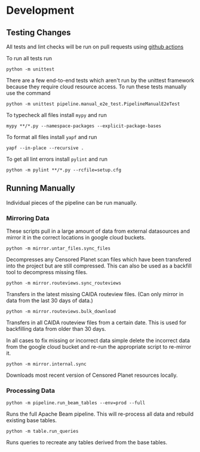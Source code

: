 # Development

## Testing Changes

All tests and lint checks will be run on pull requests using
[github actions](https://github.com/Jigsaw-Code/censoredplanet-analysis/actions)

To run all tests run

`python -m unittest`

There are a few end-to-end tests which aren't run by the unittest framework
because they require cloud resource access. To run these tests manually use the
command

`python -m unittest pipeline.manual_e2e_test.PipelineManualE2eTest`

To typecheck all files install `mypy` and run

`mypy **/*.py --namespace-packages --explicit-package-bases`

To format all files install `yapf` and run

`yapf --in-place --recursive .`

To get all lint errors install `pylint` and run

`python -m pylint **/*.py --rcfile=setup.cfg`

## Running Manually

Individual pieces of the pipeline can be run manually.

### Mirroring Data

These scripts pull in a large amount of data from external datasources and
mirror it in the correct locations in google cloud buckets.

`python -m mirror.untar_files.sync_files`

Decompresses any Censored Planet scan files which have been transfered into the
project but are still compressed. This can also be used as a backfill tool to
decompress missing files.

`python -m mirror.routeviews.sync_routeviews`

Transfers in the latest missing CAIDA routeview files. (Can only mirror in data
from the last 30 days of data.)

`python -m mirror.routeviews.bulk_download`

Transfers in all CAIDA routeview files from a certain date. This is used for
backfilling data from older than 30 days.

In all cases to fix missing or incorrect data simple delete the incorrect data
from the google cloud bucket and re-run the appropriate script to re-mirror it.

`python -m mirror.internal.sync`

Downloads most recent version of Censored Planet resources locally.

### Processing Data

`python -m pipeline.run_beam_tables --env=prod --full`

Runs the full Apache Beam pipeline. This will re-process all data and rebuild
existing base tables.

`python -m table.run_queries`

Runs queries to recreate any tables derived from the base tables.

